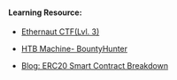 #### Learning Resource:

  * [Ethernaut CTF(Lvl. 3)](https://ethernaut.openzeppelin.com/)

  * [HTB Machine- BountyHunter](https://app.hackthebox.com/machines/359)
  
  * [Blog: ERC20 Smart Contract Breakdown](https://medium.com/coinsbench/erc20-smart-contract-breakdown-9dab65cec671) 
